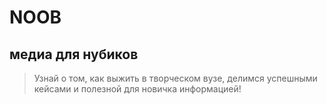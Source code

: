 # NOOB 

## медиа для нубиков

> Узнай о том, как выжить в творческом вузе, делимся успешными кейсами и полезной для новичка информацией!
